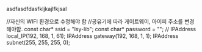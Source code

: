 
asdfasdfdasfkljkajlfkjsal

//자신의 WIFI 환경으로 수정해야 함
//공유기에 따라 게이트웨이, 아이피 주소를 변경해야함.
const char* ssid = "lsy-lib";
const char* password = "";
//
IPAddress local_IP(192, 168, 1, 61);
IPAddress gateway(192, 168, 1, 1);
IPAddress subnet(255, 255, 255, 0);
 
